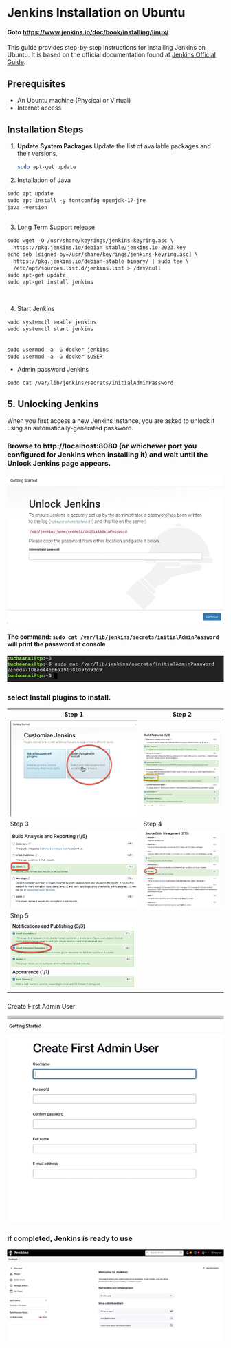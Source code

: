 # Jenkins Installation on Ubuntu  
#### Goto https://www.jenkins.io/doc/book/installing/linux/

This guide provides step-by-step instructions for installing Jenkins on Ubuntu. It is based on the official documentation found at [Jenkins Official Guide](https://www.jenkins.io/doc/book/installing/linux/).

## Prerequisites

- An Ubuntu machine (Physical or Virtual)
- Internet access

## Installation Steps

1. **Update System Packages**
   Update the list of available packages and their versions.
   ```bash
   sudo apt-get update
   ```

2. Installation of Java

```
sudo apt update
sudo apt install -y fontconfig openjdk-17-jre
java -version


```

3. Long Term Support release

```
sudo wget -O /usr/share/keyrings/jenkins-keyring.asc \
  https://pkg.jenkins.io/debian-stable/jenkins.io-2023.key
echo deb [signed-by=/usr/share/keyrings/jenkins-keyring.asc] \
  https://pkg.jenkins.io/debian-stable binary/ | sudo tee \
  /etc/apt/sources.list.d/jenkins.list > /dev/null
sudo apt-get update
sudo apt-get install jenkins



```


4.  Start Jenkins

```
sudo systemctl enable jenkins
sudo systemctl start jenkins


sudo usermod -a -G docker jenkins
sudo usermod -a -G docker $USER

```

* Admin password Jenkins

```
sudo cat /var/lib/jenkins/secrets/initialAdminPassword
```


## 5. Unlocking Jenkins

When you first access a new Jenkins instance, you are asked to unlock it using an automatically-generated password.



###  Browse to http://localhost:8080 (or whichever port you configured for Jenkins when installing it) and wait until the Unlock Jenkins page appears.

![Unlock Jenkin](./images/setup-jenkins.jpeg)

#### The command: ```sudo cat /var/lib/jenkins/secrets/initialAdminPassword``` will print the password at console

  ![wpassword](./images/setup-jenkins-02-copying-initial-admin-password.jpg)



### select Install plugins to install.
   | Step 1 | Step 2 |
   |---------|---------|
   | ![Unlock Jenkin3](./images/3.jpg) | ![m1](./images/i0.jpg) |
   | Step 3 | Step 4 |
   | ![m2](./images/i1.jpg) | ![m2](./images/i2.jpg)        |
   | Step 5 |
   | ![m2](./images/i4.jpg) |



###
 Create First Admin User

![Unlock Jenkin4](./images/4.jpg)

### if completed, Jenkins is ready to use

![Unlock Jenkin5](./images/5.jpg)